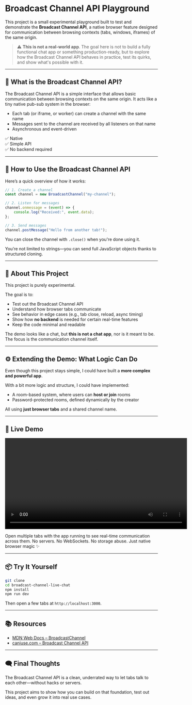 # Broadcast Channel API Playground

This project is a small experimental playground built to test and demonstrate the **Broadcast Channel API**, a native browser feature designed for communication between browsing contexts (tabs, windows, iframes) of the same origin.

> ⚠️ **This is not a real-world app**. The goal here is not to build a fully functional chat app or something production-ready, but to explore how the Broadcast Channel API behaves in practice, test its quirks, and show what's possible with it.

---

## 🚀 What is the Broadcast Channel API?

The Broadcast Channel API is a simple interface that allows basic communication between browsing contexts on the same origin. It acts like a tiny native pub-sub system in the browser:

-   Each tab (or iframe, or worker) can create a channel with the same name
-   Messages sent to the channel are received by all listeners on that name
-   Asynchronous and event-driven

✅ Native  
✅ Simple API  
✅ No backend required

---

## 🔧 How to Use the Broadcast Channel API

Here’s a quick overview of how it works:

```js
// 1. Create a channel
const channel = new BroadcastChannel("my-channel");

// 2. Listen for messages
channel.onmessage = (event) => {
	console.log("Received:", event.data);
};

// 3. Send messages
channel.postMessage("Hello from another tab!");
```

You can close the channel with `.close()` when you're done using it.

You’re not limited to strings—you can send full JavaScript objects thanks to structured cloning.

---

## 🎯 About This Project

This project is purely experimental.

The goal is to:

-   Test out the Broadcast Channel API
-   Understand how browser tabs communicate
-   See behavior in edge cases (e.g., tab close, reload, async timing)
-   Show how **no backend** is needed for certain real-time features
-   Keep the code minimal and readable

The demo looks like a chat, but **this is not a chat app**, nor is it meant to be. The focus is the communication channel itself.

---

## ⚙️ Extending the Demo: What Logic Can Do

Even though this project stays simple, I could have built a **more complex and powerful app**.

With a bit more logic and structure, I could have implemented:

-   A room-based system, where users can **host or join** rooms
-   Password-protected rooms, defined dynamically by the creator

All using **just browser tabs** and a shared channel name.

---

## 🧪 Live Demo

<video src="./preview/demo.mp4" controls width="600"></video>

Open multiple tabs with the app running to see real-time communication across them. No servers. No WebSockets. No storage abuse. Just native browser magic ✨

---

## 📦 Try It Yourself

```bash
git clone
cd broadcast-channel-live-chat
npm install
npm run dev
```

Then open a few tabs at `http://localhost:3000`.

---

## 📚 Resources

-   [MDN Web Docs – BroadcastChannel](https://developer.mozilla.org/en-US/docs/Web/API/Broadcast_Channel_API)
-   [caniuse.com – Broadcast Channel API](https://caniuse.com/?search=broadcastchannel)

---

## 🗨️ Final Thoughts

The Broadcast Channel API is a clean, underrated way to let tabs talk to each other—without hacks or servers.

This project aims to show how you can build on that foundation, test out ideas, and even grow it into real use cases.
